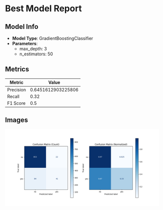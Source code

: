# Best Model Report

## Model Info

- **Model Type**: GradientBoostingClassifier
- **Parameters**:
  - max_depth: 3
  - n_estimators: 50

## Metrics

| Metric    | Value |
|-----------|-------|
| Precision | 0.6451612903225806 |
| Recall    | 0.32 |
| F1 Score  | 0.5 |

## Images

![Image](../models/best/confusion_matrices.png)
